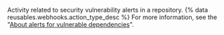 Activity related to security vulnerability alerts in a repository. {% data reusables.webhooks.action_type_desc %} For more information, see the "[About alerts for vulnerable dependencies](/github/managing-security-vulnerabilities/about-alerts-for-vulnerable-dependencies/)".
